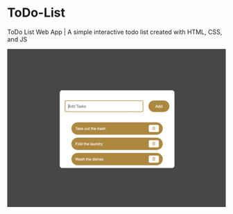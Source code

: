 # ToDo-List
ToDo List Web App | A simple interactive todo list created with HTML, CSS, and JS

![](./res/Capture.png)
